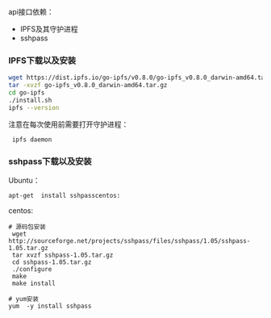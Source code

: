 api接口依赖：

- IPFS及其守护进程
- sshpass



### IPFS下载以及安装

```sh
wget https://dist.ipfs.io/go-ipfs/v0.8.0/go-ipfs_v0.8.0_darwin-amd64.tar.gz
tar -xvzf go-ipfs_v0.8.0_darwin-amd64.tar.gz
cd go-ipfs
./install.sh
ipfs --version
```

注意在每次使用前需要打开守护进程：

     ipfs daemon



### sshpass下载以及安装

Ubuntu：

```
apt-get  install sshpasscentos:
```

centos:

```
# 源码包安装
 wget http://sourceforge.net/projects/sshpass/files/sshpass/1.05/sshpass-1.05.tar.gz 
 tar xvzf sshpass-1.05.tar.gz 
 cd sshpass-1.05.tar.gz 
 ./configure 
 make 
 make install 
 
# yum安装
yum  -y install sshpass
```

